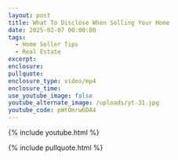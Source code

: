 ```yaml
---
layout: post
title: What To Disclose When Selling Your Home
date: 2025-02-07 00:00:00
tags:
  - Home Seller Tips
  - Real Estate
excerpt:
enclosure:
pullquote:
enclosure_type: video/mp4
enclosure_time:
use_youtube_image: false
youtube_alternate_image: /uploads/yt-31.jpg
youtube_code: pWtOmrw6DA4
---
```

{% include youtube.html %}

{% include pullquote.html %}